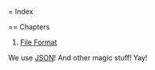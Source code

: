 = Index

== Chapters

1. [File Format](file-format.md)

We use [JSON](http://json.org)! And other magic stuff! Yay!
